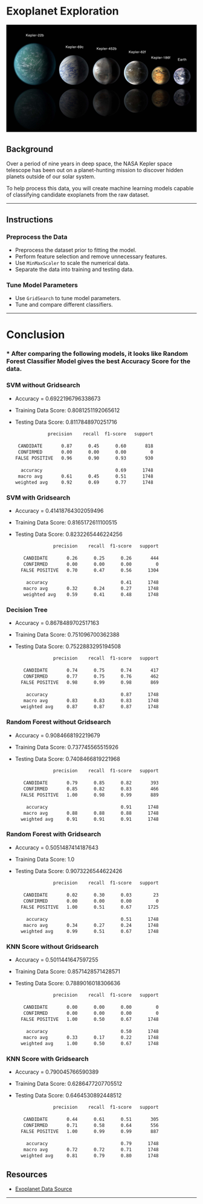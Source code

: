 # Exoplanet Exploration

![exoplanets.jpg](Images/exoplanets.jpg)

## Background

Over a period of nine years in deep space, the NASA Kepler space telescope has been out on a planet-hunting mission to discover hidden planets outside of our solar system.

To help process this data, you will create machine learning models capable of classifying candidate exoplanets from the raw dataset.

- - -

## Instructions

### Preprocess the Data

* Preprocess the dataset prior to fitting the model.
* Perform feature selection and remove unnecessary features.
* Use `MinMaxScaler` to scale the numerical data.
* Separate the data into training and testing data.

### Tune Model Parameters

* Use `GridSearch` to tune model parameters.
* Tune and compare different classifiers.

- - -


# Conclusion

### * After comparing the following models, it looks like Random Forest Classifier Model gives the best Accuracy Score for the data.

### SVM without Gridsearch

* Accuracy = 0.6922196796338673
* Training Data Score: 0.8081251192065612
* Testing Data Score: 0.8117848970251716

                  precision    recall  f1-score   support

       CANDIDATE       0.87      0.45      0.60       818
       CONFIRMED       0.00      0.00      0.00         0
      FALSE POSITIVE   0.96      0.90      0.93       930

        accuracy                           0.69      1748
       macro avg       0.61      0.45      0.51      1748
      weighted avg     0.92      0.69      0.77      1748


### SVM with Gridsearch

* Accuracy = 0.41418764302059496
* Training Data Score: 0.8165172611100515
* Testing Data Score: 0.8232265446224256

                    precision    recall  f1-score   support

         CANDIDATE       0.26      0.25      0.26       444
         CONFIRMED       0.00      0.00      0.00         0
        FALSE POSITIVE   0.70      0.47      0.56      1304

          accuracy                           0.41      1748
         macro avg       0.32      0.24      0.27      1748
         weighted avg    0.59      0.41      0.48      1748


### Decision Tree 

* Accuracy = 0.8678489702517163
* Training Data Score: 0.751096700362388
* Testing Data Score: 0.7522883295194508

                    precision    recall  f1-score   support

         CANDIDATE       0.74      0.75      0.74       417
         CONFIRMED       0.77      0.75      0.76       462
        FALSE POSITIVE   0.98      0.99      0.98       869

          accuracy                           0.87      1748
         macro avg       0.83      0.83      0.83      1748
        weighted avg     0.87      0.87      0.87      1748


### Random Forest without Gridsearch

* Accuracy = 0.9084668192219679
* Training Data Score: 0.737745565515926
* Testing Data Score: 0.7408466819221968

                    precision    recall  f1-score   support

         CANDIDATE       0.79      0.85      0.82       393
         CONFIRMED       0.85      0.82      0.83       466
        FALSE POSITIVE   1.00      0.98      0.99       889

          accuracy                           0.91      1748
         macro avg       0.88      0.88      0.88      1748
        weighted avg     0.91      0.91      0.91      1748
  
  
### Random Forest with Gridsearch

* Accuracy = 0.5051487414187643
* Training Data Score: 1.0
* Testing Data Score: 0.9073226544622426

                    precision    recall  f1-score   support

         CANDIDATE       0.02      0.30      0.03        23
         CONFIRMED       0.00      0.00      0.00         0
        FALSE POSITIVE   1.00      0.51      0.67      1725

          accuracy                           0.51      1748
         macro avg       0.34      0.27      0.24      1748
        weighted avg     0.99      0.51      0.67      1748
  
  
### KNN Score without Gridsearch

* Accuracy = 0.5011441647597255
* Training Data Score: 0.8571428571428571
* Testing Data Score: 0.7889016018306636

                    precision    recall  f1-score   support

         CANDIDATE       0.00      0.00      0.00         0
         CONFIRMED       0.00      0.00      0.00         0
        FALSE POSITIVE   1.00      0.50      0.67      1748

          accuracy                           0.50      1748
         macro avg       0.33      0.17      0.22      1748
        weighted avg     1.00      0.50      0.67      1748
  

### KNN Score with Gridsearch

* Accuracy = 0.790045766590389
* Training Data Score: 0.6286477207705512
* Testing Data Score: 0.6464530892448512

                    precision    recall  f1-score   support

         CANDIDATE       0.44      0.61      0.51       305
         CONFIRMED       0.71      0.58      0.64       556
        FALSE POSITIVE   1.00      0.99      0.99       887

          accuracy                           0.79      1748
         macro avg       0.72      0.72      0.71      1748
        weighted avg     0.81      0.79      0.80      1748


## Resources

* [Exoplanet Data Source](https://www.kaggle.com/nasa/kepler-exoplanet-search-results)

- - -



































